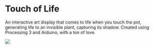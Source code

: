 # Touch of Life
An interactive art display that comes to life when you touch the pot, generating life to an invisible plant, capturing its shadow. Created using Processing 3 and Arduino, with a ton of love.

![](https://media.giphy.com/media/obSJS2VNskmoQhtlFU/giphy.gif)
